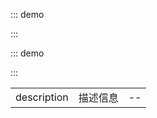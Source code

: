 ::: demo

<template>
  <lay-empty></lay-empty>
</template>

<script>
import { ref } from 'vue'

export default {
  setup() {

    return {
    }
  }
}
</script>

:::

::: demo

<template>
  <lay-empty description="刷新试试"></lay-empty>
</template>

<script>
import { ref } from 'vue'

export default {
  setup() {

    return {
    }
  }
}
</script>

:::

|  |  |  |
|--|--|--|
| description | 描述信息 | -- |